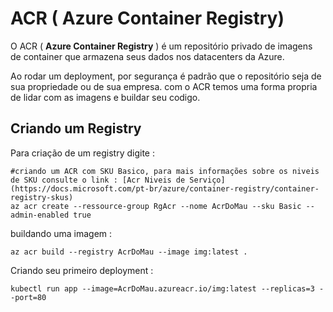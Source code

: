 # ACR ( Azure Container Registry)

O ACR ( **Azure Container Registry** ) é um repositório privado de imagens de container que armazena seus dados nos datacenters da Azure.

Ao rodar um deployment, por segurança é padrão que o repositório seja de sua propriedade ou de sua empresa.
com o ACR temos uma forma propria de lidar com as imagens e buildar seu codigo.

## Criando um Registry

Para criação de um registry digite :

```
#criando um ACR com SKU Basico, para mais informações sobre os niveis de SKU consulte o link : [Acr Niveis de Serviço](https://docs.microsoft.com/pt-br/azure/container-registry/container-registry-skus)
az acr create --ressource-group RgAcr --nome AcrDoMau --sku Basic --admin-enabled true
```

buildando uma imagem :


```
az acr build --registry AcrDoMau --image img:latest .

```

Criando seu primeiro deployment :

```
kubectl run app --image=AcrDoMau.azureacr.io/img:latest --replicas=3 --port=80
```
